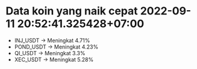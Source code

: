 # Data koin yang naik cepat 2022-09-11 20:52:41.325428+07:00

* INJ_USDT -> Meningkat 4.71%
* POND_USDT -> Meningkat 4.23%
* QI_USDT -> Meningkat 3.3%
* XEC_USDT -> Meningkat 5.28%
